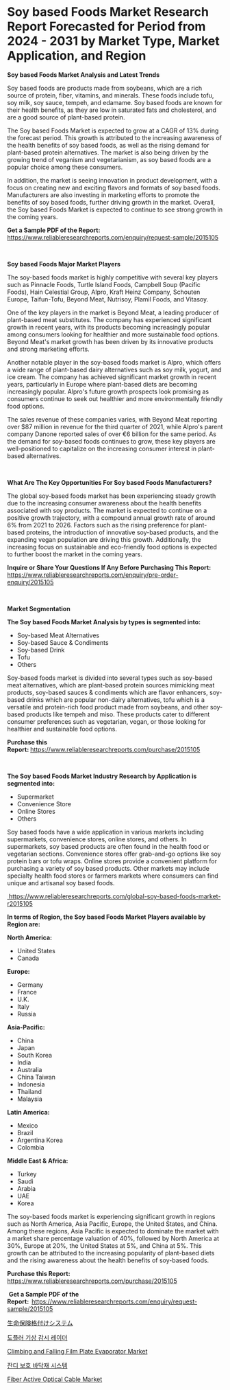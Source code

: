 <p><h1>Soy based Foods Market Research Report Forecasted for Period from 2024 -  2031 by Market Type, Market Application, and Region</h1></p><p><strong>Soy based Foods Market Analysis and Latest Trends</strong></p>
<p><p>Soy based foods are products made from soybeans, which are a rich source of protein, fiber, vitamins, and minerals. These foods include tofu, soy milk, soy sauce, tempeh, and edamame. Soy based foods are known for their health benefits, as they are low in saturated fats and cholesterol, and are a good source of plant-based protein.</p><p>The Soy based Foods Market is expected to grow at a CAGR of 13% during the forecast period. This growth is attributed to the increasing awareness of the health benefits of soy based foods, as well as the rising demand for plant-based protein alternatives. The market is also being driven by the growing trend of veganism and vegetarianism, as soy based foods are a popular choice among these consumers.</p><p>In addition, the market is seeing innovation in product development, with a focus on creating new and exciting flavors and formats of soy based foods. Manufacturers are also investing in marketing efforts to promote the benefits of soy based foods, further driving growth in the market. Overall, the Soy based Foods Market is expected to continue to see strong growth in the coming years.</p></p>
<p><strong>Get a Sample PDF of the Report:&nbsp;</strong> <a href="https://www.reliableresearchreports.com/enquiry/request-sample/2015105">https://www.reliableresearchreports.com/enquiry/request-sample/2015105</a></p>
<p>&nbsp;</p>
<p><strong>Soy based Foods Major Market Players</strong></p>
<p><p>The soy-based foods market is highly competitive with several key players such as Pinnacle Foods, Turtle Island Foods, Campbell Soup (Pacific Foods), Hain Celestial Group, Alpro, Kraft Heinz Company, Schouten Europe, Taifun-Tofu, Beyond Meat, Nutrisoy, Plamil Foods, and Vitasoy.</p><p>One of the key players in the market is Beyond Meat, a leading producer of plant-based meat substitutes. The company has experienced significant growth in recent years, with its products becoming increasingly popular among consumers looking for healthier and more sustainable food options. Beyond Meat's market growth has been driven by its innovative products and strong marketing efforts.</p><p>Another notable player in the soy-based foods market is Alpro, which offers a wide range of plant-based dairy alternatives such as soy milk, yogurt, and ice cream. The company has achieved significant market growth in recent years, particularly in Europe where plant-based diets are becoming increasingly popular. Alpro's future growth prospects look promising as consumers continue to seek out healthier and more environmentally friendly food options.</p><p>The sales revenue of these companies varies, with Beyond Meat reporting over $87 million in revenue for the third quarter of 2021, while Alpro's parent company Danone reported sales of over €6 billion for the same period. As the demand for soy-based foods continues to grow, these key players are well-positioned to capitalize on the increasing consumer interest in plant-based alternatives.</p></p>
<p>&nbsp;</p>
<p><strong>What Are The Key Opportunities For Soy based Foods Manufacturers?</strong></p>
<p><p>The global soy-based foods market has been experiencing steady growth due to the increasing consumer awareness about the health benefits associated with soy products. The market is expected to continue on a positive growth trajectory, with a compound annual growth rate of around 6% from 2021 to 2026. Factors such as the rising preference for plant-based proteins, the introduction of innovative soy-based products, and the expanding vegan population are driving this growth. Additionally, the increasing focus on sustainable and eco-friendly food options is expected to further boost the market in the coming years.</p></p>
<p><strong>Inquire or Share Your Questions If Any Before Purchasing This Report:</strong> <a href="https://www.reliableresearchreports.com/enquiry/pre-order-enquiry/2015105">https://www.reliableresearchreports.com/enquiry/pre-order-enquiry/2015105</a></p>
<p>&nbsp;</p>
<p><strong>Market Segmentation</strong></p>
<p><strong>The Soy based Foods Market Analysis by types is segmented into:</strong></p>
<p><ul><li>Soy-based Meat Alternatives</li><li>Soy-based Sauce & Condiments</li><li>Soy-based Drink</li><li>Tofu‎</li><li>Others</li></ul></p>
<p><p>Soy-based foods market is divided into several types such as soy-based meat alternatives, which are plant-based protein sources mimicking meat products, soy-based sauces & condiments which are flavor enhancers, soy-based drinks which are popular non-dairy alternatives, tofu which is a versatile and protein-rich food product made from soybeans, and other soy-based products like tempeh and miso. These products cater to different consumer preferences such as vegetarian, vegan, or those looking for healthier and sustainable food options.</p></p>
<p><strong>Purchase this Report:&nbsp;</strong><a href="https://www.reliableresearchreports.com/purchase/2015105">https://www.reliableresearchreports.com/purchase/2015105</a></p>
<p>&nbsp;</p>
<p><strong>The Soy based Foods Market Industry Research by Application is segmented into:</strong></p>
<p><ul><li>Supermarket</li><li>Convenience Store</li><li>Online Stores</li><li>Others</li></ul></p>
<p><p>Soy based foods have a wide application in various markets including supermarkets, convenience stores, online stores, and others. In supermarkets, soy based products are often found in the health food or vegetarian sections. Convenience stores offer grab-and-go options like soy protein bars or tofu wraps. Online stores provide a convenient platform for purchasing a variety of soy based products. Other markets may include specialty health food stores or farmers markets where consumers can find unique and artisanal soy based foods.</p></p>
<p><a href="https://www.reliableresearchreports.com/global-soy-based-foods-market-r2015105">&nbsp;https://www.reliableresearchreports.com/global-soy-based-foods-market-r2015105</a></p>
<p><strong>In terms of Region, the Soy based Foods Market Players available by Region are:</strong></p>
<p>
    <p> <strong> North America: </strong>
        <ul>
            <li>United States</li>
            <li>Canada</li>
        </ul>
        </p> 
    <p> <strong> Europe: </strong>
        <ul>
            <li>Germany</li>
            <li>France</li>
            <li>U.K.</li>
            <li>Italy</li>
            <li>Russia</li>
        </ul>
        </p> 
    <p> <strong> Asia-Pacific: </strong>
        <ul>
            <li>China</li>
            <li>Japan</li>
            <li>South Korea</li>
            <li>India</li>
            <li>Australia</li>
            <li>China Taiwan</li>
            <li>Indonesia</li>
            <li>Thailand</li>
            <li>Malaysia</li>
        </ul>
        </p> 
    <p> <strong> Latin America: </strong>
        <ul>
            <li>Mexico</li>
            <li>Brazil</li>
            <li>Argentina Korea</li>
            <li>Colombia</li>
        </ul>
        </p> 
    <p> <strong> Middle East & Africa: </strong>
        <ul>
            <li>Turkey</li>
            <li>Saudi</li>
            <li>Arabia</li>
            <li>UAE</li>
            <li>Korea</li>
        </ul>
    </p>
    </p>
<p><p>The soy-based foods market is experiencing significant growth in regions such as North America, Asia Pacific, Europe, the United States, and China. Among these regions, Asia Pacific is expected to dominate the market with a market share percentage valuation of 40%, followed by North America at 30%, Europe at 20%, the United States at 5%, and China at 5%. This growth can be attributed to the increasing popularity of plant-based diets and the rising awareness about the health benefits of soy-based foods.</p></p>
<p><strong>Purchase this Report: </strong><a href="https://www.reliableresearchreports.com/purchase/2015105">https://www.reliableresearchreports.com/purchase/2015105</a></p>
<p>&nbsp;<strong>Get a Sample PDF of the Report:&nbsp;&nbsp;</strong><a href="https://www.reliableresearchreports.com/enquiry/request-sample/2015105">https://www.reliableresearchreports.com/enquiry/request-sample/2015105</a></p>
<p><strong></strong></p>
<p><p><a href="https://github.com/LuzHills1972/Market-Research-Report-List-1/blob/main/8974367150684.md">生命保険格付けシステム</a></p><p><a href="https://github.com/courtney23pratt/Market-Research-Report-List-1/blob/main/5950748160597.md">도플러 기상 감시 레이더</a></p><p><a href="https://issuu.com/reportprime-2/docs/climbing-and-falling-film-plate-evaporator-market-">Climbing and Falling Film Plate Evaporator Market</a></p><p><a href="https://github.com/rifqimuhammad018/Market-Research-Report-List-1/blob/main/3020376160596.md">잔디 보호 바닥재 시스템</a></p><p><a href="https://github.com/zolotuy145/Market-Research-Report-List-1/blob/main/fiber-active-optical-cable-market.md">Fiber Active Optical Cable Market</a></p></p>